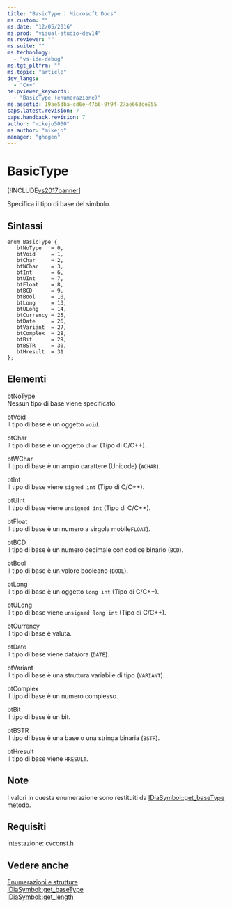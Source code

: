 ```yaml
---
title: "BasicType | Microsoft Docs"
ms.custom: ""
ms.date: "12/05/2016"
ms.prod: "visual-studio-dev14"
ms.reviewer: ""
ms.suite: ""
ms.technology: 
  - "vs-ide-debug"
ms.tgt_pltfrm: ""
ms.topic: "article"
dev_langs: 
  - "C++"
helpviewer_keywords: 
  - "BasicType (enumerazione)"
ms.assetid: 19ae53ba-cd6e-47b6-9f94-27ae663ce955
caps.latest.revision: 7
caps.handback.revision: 7
author: "mikejo5000"
ms.author: "mikejo"
manager: "ghogen"
---
```

# BasicType
[!INCLUDE[vs2017banner](../../code-quality/includes/vs2017banner.md)]

Specifica il tipo di base del simbolo.  
  
## Sintassi  
  
```cpp#  
enum BasicType {   
   btNoType   = 0,  
   btVoid     = 1,  
   btChar     = 2,  
   btWChar    = 3,  
   btInt      = 6,  
   btUInt     = 7,  
   btFloat    = 8,  
   btBCD      = 9,  
   btBool     = 10,  
   btLong     = 13,  
   btULong    = 14,  
   btCurrency = 25,  
   btDate     = 26,  
   btVariant  = 27,  
   btComplex  = 28,  
   btBit      = 29,  
   btBSTR     = 30,  
   btHresult  = 31  
};  
```  
  
## Elementi  
 btNoType  
 Nessun tipo di base viene specificato.  
  
 btVoid  
 Il tipo di base è un oggetto `void`.  
  
 btChar  
 Il tipo di base è un oggetto `char` \(Tipo di C\/C\+\+\).  
  
 btWChar  
 Il tipo di base è un ampio carattere \(Unicode\) \(`WCHAR`\).  
  
 btInt  
 Il tipo di base viene `signed int` \(Tipo di C\/C\+\+\).  
  
 btUInt  
 Il tipo di base viene `unsigned int` \(Tipo di C\/C\+\+\).  
  
 btFloat  
 Il tipo di base è un numero a virgola mobile`FLOAT`\).  
  
 btBCD  
 il tipo di base è un numero decimale con codice binario \(`BCD`\).  
  
 btBool  
 Il tipo di base è un valore booleano \(`BOOL`\).  
  
 btLong  
 Il tipo di base è un oggetto `long int` \(Tipo di C\/C\+\+\).  
  
 btULong  
 Il tipo di base viene `unsigned long int` \(Tipo di C\/C\+\+\).  
  
 btCurrency  
 il tipo di base è valuta.  
  
 btDate  
 Il tipo di base viene data\/ora \(`DATE`\).  
  
 btVariant  
 Il tipo di base è una struttura variabile di tipo \(`VARIANT`\).  
  
 btComplex  
 il tipo di base è un numero complesso.  
  
 btBit  
 il tipo di base è un bit.  
  
 btBSTR  
 il tipo di base è una base o una stringa binaria \(`BSTR`\).  
  
 btHresult  
 Il tipo di base viene `HRESULT`.  
  
## Note  
 I valori in questa enumerazione sono restituiti da [IDiaSymbol::get\_baseType](../../debugger/debug-interface-access/idiasymbol-get-basetype.md) metodo.  
  
## Requisiti  
 intestazione: cvconst.h  
  
## Vedere anche  
 [Enumerazioni e strutture](../../debugger/debug-interface-access/enumerations-and-structures.md)   
 [IDiaSymbol::get\_baseType](../../debugger/debug-interface-access/idiasymbol-get-basetype.md)   
 [IDiaSymbol::get\_length](../../debugger/debug-interface-access/idiasymbol-get-length.md)